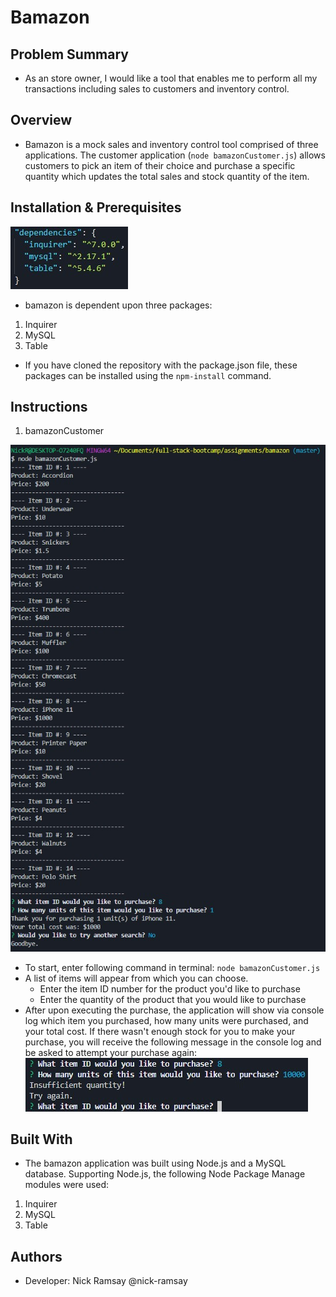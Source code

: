 # Bamazon

## Problem Summary 
- As an store owner, I would like a tool that enables me to perform all my transactions including sales to customers and inventory control.

## Overview
- Bamazon is a mock sales and inventory control tool comprised of three applications. The customer application (```node bamazonCustomer.js```) allows customers to pick an item of their choice and purchase a specific quantity which updates the total sales and stock quantity of the item.

## Installation & Prerequisites

![Dependent Packages](https://github.com/nick-ramsay/readme-images/blob/master/bamazon/dependencies.jpg?raw=true)

- bamazon is dependent upon three packages:
 1. Inquirer
 2. MySQL
 3. Table
 
- If you have cloned the repository with the package.json file, these packages can be installed using the ```npm-install``` command.

## Instructions

1. bamazonCustomer

![Bamazon Customer Functionality](https://github.com/nick-ramsay/readme-images/blob/master/bamazon/bamazonCustomer-instructions.jpg?raw=true)

  - To start, enter following command in terminal: ```node bamazonCustomer.js```
  - A list of items will appear from which you can choose.
    - Enter the item ID number for the product you'd like to purchase
    - Enter the quantity of the product that you would like to purchase
  - After upon executing the purchase, the application will show via console log which item you purchased, how many units were purchased, and your total cost. If there wasn't enough stock for you to make your purchase, you will receive the following message in the console log and be asked to attempt your purchase again:
![Bamazon Customer Functionality](https://github.com/nick-ramsay/readme-images/blob/master/bamazon/bamazonCustomer-insufficient-quantity.jpg?raw=true)


## Built With
- The bamazon application was built using Node.js and a MySQL database. Supporting Node.js, the following Node Package Manage modules were used:

 1. Inquirer
 2. MySQL
 3. Table

## Authors 
- Developer: Nick Ramsay @nick-ramsay